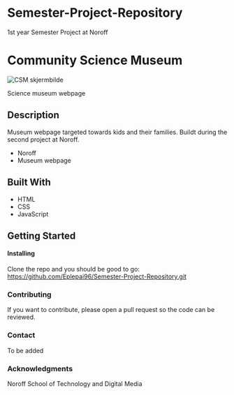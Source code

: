 # Semester-Project-Repository
1st year Semester Project at Noroff

# Community Science Museum
![CSM skjermbilde](https://user-images.githubusercontent.com/95239043/196054395-cafc4345-f69e-4def-86e0-cc21ba6a5c79.png)


Science museum webpage

## Description
Museum webpage targeted towards kids and their families. Buildt during the second project at Noroff. 

* Noroff
* Museum webpage


## Built With
* HTML
* CSS
* JavaScript

## Getting Started
#### Installing
Clone the repo and you should be good to go: 
https://github.com/Eplepai96/Semester-Project-Repository.git

### Contributing
If you want to contribute, please open a pull request so the code can be reviewed.

### Contact
To be added

### Acknowledgments
Noroff School of Technology and Digital Media

